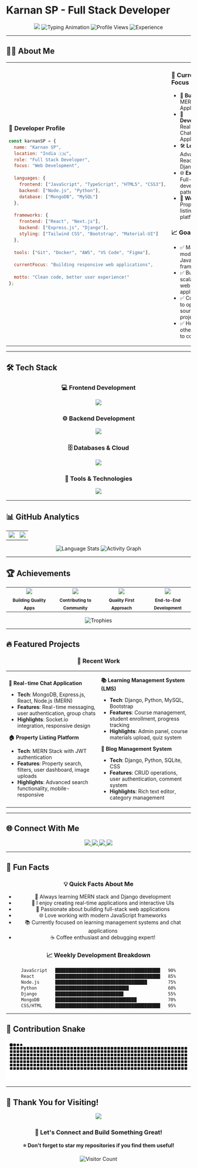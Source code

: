 # Karnan SP - Full Stack Developer

<div align="center">

<!-- CLEAN HEADER -->
<img src="https://capsule-render.vercel.app/api?type=waving&color=gradient&customColorList=0,2,2,5,30&height=200&section=header&text=Karnan%20SP&fontSize=60&fontColor=fff&animation=fadeIn&fontAlignY=38&desc=Full%20Stack%20Developer&descAlignY=55&descAlign=50" />

<!-- TYPING ANIMATION -->
<img src="https://readme-typing-svg.herokuapp.com?font=JetBrains+Mono&size=22&duration=3000&pause=1000&color=00F7FF&background=00000000&center=true&vCenter=true&multiline=true&repeat=true&width=800&height=120&lines=🚀+Building+Modern+Web+Applications;💻+Full+Stack+Developer+from+India;🌟+Passionate+about+Clean+Code;⚡+React+%7C+Node.js+%7C+MongoDB" alt="Typing Animation" />

<!-- PROFILE STATS -->
<img src="https://komarev.com/ghpvc/?username=karnansp36&style=for-the-badge&color=blueviolet&label=PROFILE+VIEWS&labelColor=black" alt="Profile Views" />
<img src="https://img.shields.io/badge/EXPERIENCE-Full%20Stack-00d4aa?style=for-the-badge&labelColor=black" alt="Experience" />

</div>

---

## 👨‍💻 About Me

<div align="center">
<table>
<tr>
<td width="50%">

### 🔷 Developer Profile

```javascript
const karnanSP = {
  name: "Karnan SP",
  location: "India 🇮🇳",
  role: "Full Stack Developer",
  focus: "Web Development",
  
  languages: {
    frontend: ["JavaScript", "TypeScript", "HTML5", "CSS3"],
    backend: ["Node.js", "Python"],
    database: ["MongoDB", "MySQL"]
  },
  
  frameworks: {
    frontend: ["React", "Next.js"],
    backend: ["Express.js", "Django"],
    styling: ["Tailwind CSS", "Bootstrap", "Material-UI"]
  },
  
  tools: ["Git", "Docker", "AWS", "VS Code", "Figma"],
  
  currentFocus: "Building responsive web applications",
  
  motto: "Clean code, better user experience!"
};
```

</td>
<td width="50%">

### 🎯 Current Focus
- 🔨 **Building**: MERN Stack Applications
- 📱 **Developing**: Real-time Chat Applications
- 🛠️ **Learning**: Advanced React and Django
- 🌐 **Exploring**: Full-stack development patterns
- 💼 **Working**: Property listing platforms

### 📈 Goals
- ✅ Master modern JavaScript frameworks
- ✅ Build scalable web applications
- ✅ Contribute to open source projects
- ✅ Help others learn to code

</td>
</tr>
</table>
</div>

---

## 🛠️ Tech Stack

<div align="center">

### 💻 **Frontend Development**
<img src="https://skillicons.dev/icons?i=html,css,js,ts,react,nextjs,tailwind,bootstrap,materialui&theme=dark&perline=9" />

### ⚙️ **Backend Development**
<img src="https://skillicons.dev/icons?i=nodejs,express,python,django&theme=dark&perline=4" />

### 🗄️ **Databases & Cloud**
<img src="https://skillicons.dev/icons?i=mongodb,mysql,firebase,aws,docker&theme=dark&perline=5" />

### 🔧 **Tools & Technologies**
<img src="https://skillicons.dev/icons?i=git,github,vscode,figma,postman,npm,yarn&theme=dark&perline=7" />

</div>

---

## 📊 GitHub Analytics

<div align="center">

<table>
<tr>
<td>
<img src="https://github-readme-stats.vercel.app/api?username=karnansp36&show_icons=true&theme=tokyonight&hide_border=true&bg_color=0D1117&title_color=00F7FF&icon_color=00F7FF&text_color=FFFFFF&count_private=true&include_all_commits=true" height="200" />
</td>
<td>
<img src="https://github-readme-streak-stats.herokuapp.com/?user=karnansp36&theme=tokyonight&hide_border=true&background=0D1117&stroke=00F7FF&ring=00F7FF&fire=FF6B6B&currStreakLabel=00F7FF&sideNums=FFFFFF&currStreakNum=00F7FF&dates=FFFFFF&sideLabels=FFFFFF" height="200" />
</td>
</tr>
</table>

<!-- LANGUAGE STATS -->
<img src="https://github-readme-stats.vercel.app/api/top-langs/?username=karnansp36&theme=tokyonight&hide_border=true&bg_color=0D1117&title_color=00F7FF&text_color=FFFFFF&layout=compact&langs_count=8" height="200" alt="Language Stats" />

<!-- CONTRIBUTION GRAPH -->
<img src="https://github-readme-activity-graph.vercel.app/graph?username=karnansp36&theme=tokyo-night&hide_border=true&bg_color=0D1117&color=00F7FF&line=00F7FF&point=FFFFFF&area=true" alt="Activity Graph" />

</div>

---

## 🏆 Achievements

<div align="center">

<table>
<tr>
<td align="center" width="25%">
<img src="https://img.shields.io/badge/🚀%20PROJECTS-Active%20Developer-ff6b6b?style=for-the-badge&labelColor=black" /><br/>
<sub><b>Building Quality Apps</b></sub>
</td>
<td align="center" width="25%">
<img src="https://img.shields.io/badge/⭐%20GITHUB-Open%20Source-ffdd59?style=for-the-badge&labelColor=black" /><br/>
<sub><b>Contributing to Community</b></sub>
</td>
<td align="center" width="25%">
<img src="https://img.shields.io/badge/🔥%20CODE-Clean%20%26%20Scalable-00d4aa?style=for-the-badge&labelColor=black" /><br/>
<sub><b>Quality First Approach</b></sub>
</td>
<td align="center" width="25%">
<img src="https://img.shields.io/badge/🌍%20SKILLS-Full%20Stack-blueviolet?style=for-the-badge&labelColor=black" /><br/>
<sub><b>End-to-End Development</b></sub>
</td>
</tr>
</table>

<!-- GITHUB TROPHIES -->
<img src="https://github-profile-trophy.vercel.app/?username=karnansp36&theme=discord&no-frame=true&no-bg=true&margin-w=4&row=1&column=6" alt="Trophies" />

</div>

---

## 🔥 Featured Projects

<div align="center">

### 🌟 Recent Work

<table>
<tr>
<td width="50%">

**💬 Real-time Chat Application**
- **Tech**: MongoDB, Express.js, React, Node.js (MERN)
- **Features**: Real-time messaging, user authentication, group chats
- **Highlights**: Socket.io integration, responsive design

**🏠 Property Listing Platform**
- **Tech**: MERN Stack with JWT authentication
- **Features**: Property search, filters, user dashboard, image uploads
- **Highlights**: Advanced search functionality, mobile-responsive

</td>
<td width="50%">

**📚 Learning Management System (LMS)**
- **Tech**: Django, Python, MySQL, Bootstrap
- **Features**: Course management, student enrollment, progress tracking
- **Highlights**: Admin panel, course materials upload, quiz system

**📝 Blog Management System**
- **Tech**: Django, Python, SQLite, CSS
- **Features**: CRUD operations, user authentication, comment system
- **Highlights**: Rich text editor, category management

</td>
</tr>
</table>

</div>

---

## 🌐 Connect With Me

<div align="center">

<a href="mailto:karnansp36@gmail.com">
<img src="https://img.shields.io/badge/📧%20Email-Contact%20Me-D14836?style=for-the-badge&logo=gmail&logoColor=white&labelColor=black" />
</a>

<a href="https://linkedin.com/in/karnansp36">
<img src="https://img.shields.io/badge/💼%20LinkedIn-Connect-0077B5?style=for-the-badge&logo=linkedin&logoColor=white&labelColor=black" />
</a>

<a href="https://twitter.com/karnansp36">
<img src="https://img.shields.io/badge/🐦%20Twitter-Follow-1DA1F2?style=for-the-badge&logo=twitter&logoColor=white&labelColor=black" />
</a>

<a href="https://github.com/karnansp36">
<img src="https://img.shields.io/badge/💻%20GitHub-Follow-333?style=for-the-badge&logo=github&logoColor=white&labelColor=black" />
</a>

</div>

---

## 🎯 Fun Facts

<div align="center">

### 💡 Quick Facts About Me

- 🌱 Always learning MERN stack and Django development
- 🎨 I enjoy creating real-time applications and interactive UIs
- 🚀 Passionate about building full-stack web applications
- 🌐 Love working with modern JavaScript frameworks
- 📚 Currently focused on learning management systems and chat applications
- ☕ Coffee enthusiast and debugging expert!

### 📈 Weekly Development Breakdown

```text
JavaScript   ████████████████████████████████████████   90%
React        ████████████████████████████████████████   85%
Node.js      ███████████████████████████████████        75%
Python       ████████████████████████████               60%
Django       ██████████████████████████                 55%
MongoDB      ███████████████████████████████            70%
CSS/HTML     ████████████████████████████████████████   95%
```

</div>

---

## 🐍 Contribution Snake

<div align="center">

![Snake animation](https://github.com/karnansp36/karnansp36/blob/output/github-contribution-grid-snake.svg)

<!-- Note: To enable the snake animation, you need to:
1. Create a repository named 'karnansp36' (same as your username)
2. Add a GitHub Action workflow file: .github/workflows/snake.yml
3. The workflow will generate the snake animation SVG file
-->

</div>

---

## 🙏 Thank You for Visiting!

<div align="center">

<img src="https://capsule-render.vercel.app/api?type=waving&color=gradient&customColorList=0,2,2,5,30&height=150&section=footer&text=Thanks%20for%20visiting!&fontSize=40&fontColor=fff&animation=fadeIn&fontAlignY=65&desc=Let's%20build%20something%20amazing%20together!&descAlignY=85&descAlign=50" />

### 🚀 Let's Connect and Build Something Great!

**⭐ Don't forget to star my repositories if you find them useful!**

<img src="https://komarev.com/ghpvc/?username=karnansp36&style=for-the-badge&color=blueviolet&label=VISITORS&labelColor=black" alt="Visitor Count" />

</div>
